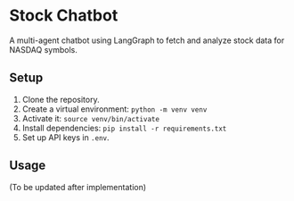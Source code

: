 # Stock Chatbot
A multi-agent chatbot using LangGraph to fetch and analyze stock data for NASDAQ symbols.

## Setup
1. Clone the repository.
2. Create a virtual environment: `python -m venv venv`
3. Activate it: `source venv/bin/activate`
4. Install dependencies: `pip install -r requirements.txt`
5. Set up API keys in `.env`.

## Usage
(To be updated after implementation)
